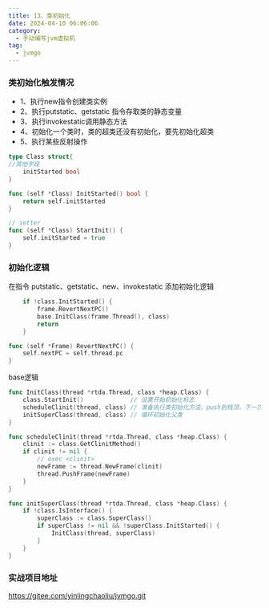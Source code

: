 ```yaml
---
title: 13、类初始化
date: 2024-04-10 06:06:06
category:
  - 手动编写jvm虚拟机
tag:
  - jvmgo
---
```


### 类初始化触发情况
* 1、执行new指令创建类实例
* 2、执行putstatic、getstatic 指令存取类的静态变量
* 3、执行invokestatic调用静态方法
* 4、初始化一个类时，类的超类还没有初始化，要先初始化超类
* 5、执行某些反射操作

```go 
type Class struct{
//其他字段
    initStarted bool
}

func (self *Class) InitStarted() bool {
	return self.initStarted
}

// setter
func (self *Class) StartInit() {
	self.initStarted = true
}
```

### 初始化逻辑

在指令 putstatic、getstatic、new、invokestatic 添加初始化逻辑
```go
	if !class.InitStarted() {
		frame.RevertNextPC()
		base.InitClass(frame.Thread(), class)
		return
	}
```

```go
func (self *Frame) RevertNextPC() {
	self.nextPC = self.thread.pc
}
```

base逻辑
```go
func InitClass(thread *rtda.Thread, class *heap.Class) {
	class.StartInit()             // 设置开始初始化标志
	scheduleClinit(thread, class) // 准备执行类初始化方法，push到栈顶，下一次执行的时候就会执行<cinit>
	initSuperClass(thread, class) // 循环初始化父类
}

func scheduleClinit(thread *rtda.Thread, class *heap.Class) {
	clinit := class.GetClinitMethod()
	if clinit != nil {
		// exec <clinit>
		newFrame := thread.NewFrame(clinit)
		thread.PushFrame(newFrame)
	}
}

func initSuperClass(thread *rtda.Thread, class *heap.Class) {
	if !class.IsInterface() {
		superClass := class.SuperClass()
		if superClass != nil && !superClass.InitStarted() {
			InitClass(thread, superClass)
		}
	}
}
```

### 实战项目地址
https://gitee.com/yinlingchaoliu/jvmgo.git

